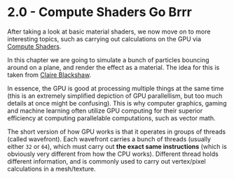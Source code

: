 # 2.0 - Compute Shaders Go Brrr

After taking a look at basic material shaders, we now move on to more interesting topics, such as carrying out calculations on the GPU via [Compute Shaders](https://docs.unity3d.com/Manual/class-ComputeShader.html).

In this chapter we are going to simulate a bunch of particles bouncing around on a plane, and render the effect as a material. The idea for this is taken from [Claire Blackshaw](https://youtu.be/qDk-WIOYUSY).

In essence, the GPU is good at processing multiple things at the same time (this is an extremely simplified depiction of GPU parallellism, but too much details at once might be confusing). This is why computer graphics, gaming and machine learning often utilize GPU computing for their superior efficiency at computing parallelable computations, such as vector math.

The short version of how GPU works is that it operates in groups of threads (called wavefront). Each wavefront carries a bunch of threads (usually either `32` or `64`), which must carry out __the exact same instructions__ (which is obviously very different from how the CPU works). Different thread holds different information, and is commonly used to carry out vertex/pixel calculations in a mesh/texture.